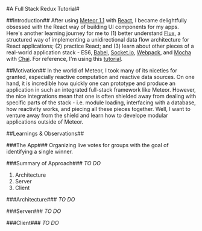 #A Full Stack Redux Tutorial#

##Introduction##
After using [Meteor 1.1](meteor.com) with [React](http://facebook.github.io/react/), I became delightfully obsessed with the React way of building UI components for my apps. Here's another learning journey for me to (1) better understand [Flux](http://facebook.github.io/react/blog/2014/05/06/flux.html), a structured way of implementing a unidirectional data flow architecture for React applications; (2) practice React; and (3) learn about other pieces of a real-world application stack - ES6, [Babel](http://babeljs.io/), [Socket.io](http://socket.io/), [Webpack](http://webpack.github.io/), and [Mocha](https://mochajs.org/) with [Chai](http://chaijs.com/). For reference, I'm using this [tutorial](http://teropa.info/blog/2015/09/10/full-stack-redux-tutorial.html).

##Motivation##
In the world of Meteor, I took many of its niceties for granted, especially reactive computation and reactive data sources. On one hand, it is incredible how quickly one can prototype and produce an application in such an integrated full-stack framework like Meteor. However, the nice integrations mean that one is often shielded away from dealing with specific parts of the stack - i.e. module loading, interfacing with a database, how reactivity works, and piecing all these pieces together. Well, I want to venture away from the shield and learn how to develope modular applications outside of Meteor.

##Learnings & Observations##

###The App###
Organizing live votes for groups with the goal of identifying a single winner.

###Summary of Approach###
*TO DO*
1. Architecture
2. Server
3. Client

###Architecture###
*TO DO*

###Server###
*TO DO*

###Client###
*TO DO*








